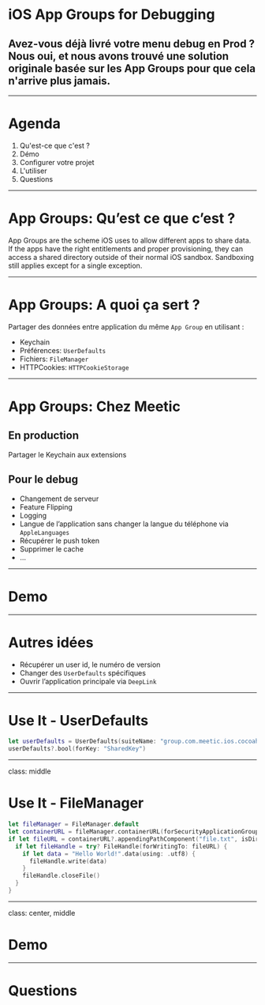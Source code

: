 
# iOS App Groups for Debugging
## Avez-vous déjà livré votre menu debug en Prod ? Nous oui, et nous avons trouvé une solution originale basée sur les App Groups pour que cela n'arrive plus jamais.

---

# Agenda

1. Qu'est-ce que c'est ?
2. Démo
2. Configurer votre projet
4. L'utiliser
5. Questions

---

# App Groups: Qu’est ce que c’est ?

App Groups are the scheme iOS uses to allow different apps to share data. If the apps have the right entitlements and proper provisioning, they can access a shared directory outside of their normal iOS sandbox. Sandboxing still applies except for a single exception.

---

# App Groups: A quoi ça sert ?

Partager des données entre application du même `App Group` en utilisant :
- Keychain
- Préférences: `UserDefaults`
- Fichiers: `FileManager`
- HTTPCookies: `HTTPCookieStorage`

---

# App Groups: Chez Meetic

## En production

Partager le Keychain aux extensions

## Pour le debug

- Changement de serveur
- Feature Flipping
- Logging
- Langue de l’application sans changer la langue du téléphone via `AppleLanguages`
- Récupérer le push token
- Supprimer le cache
- …

---

# Demo

---

# Autres idées

- Récupérer un user id, le numéro de version
- Changer des `UserDefaults` spécifiques
- Ouvrir l’application principale via `DeepLink`

---

# Use It - UserDefaults

```Swift
let userDefaults = UserDefaults(suiteName: "group.com.meetic.ios.cocoaheads")
userDefaults?.bool(forKey: "SharedKey")
```

---

class: middle

# Use It - FileManager

```Swift
let fileManager = FileManager.default
let containerURL = fileManager.containerURL(forSecurityApplicationGroupIdentifier: "group.com.meetic.ios.cocoaheads")
if let fileURL = containerURL?.appendingPathComponent("file.txt", isDirectory: false) {
  if let fileHandle = try? FileHandle(forWritingTo: fileURL) {
    if let data = "Hello World!".data(using: .utf8) {
      fileHandle.write(data)
    }
    fileHandle.closeFile()
  }
}
```

---

class: center, middle

# Demo

---

# Questions
